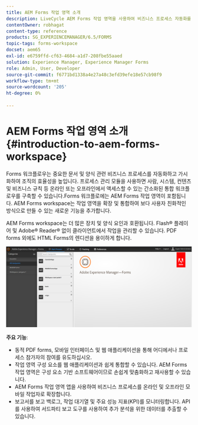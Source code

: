 ```yaml
---
title: AEM Forms 작업 영역 소개
description: LiveCycle AEM Forms 작업 영역을 사용하여 비즈니스 프로세스 자동화를 통해 조직 효율성을 높이고 페이퍼리스 사무실을 구축할 수 있습니다.
contentOwner: robhagat
content-type: reference
products: SG_EXPERIENCEMANAGER/6.5/FORMS
topic-tags: forms-workspace
docset: aem65
exl-id: e6759ffd-cf63-4684-a1d7-208fbe55aaed
solution: Experience Manager, Experience Manager Forms
role: Admin, User, Developer
source-git-commit: f6771bd1338a4e27a48c3efd39efe18e57cb98f9
workflow-type: tm+mt
source-wordcount: '205'
ht-degree: 0%

---
```


# AEM Forms 작업 영역 소개{#introduction-to-aem-forms-workspace}

Forms 워크플로우는 중요한 문서 및 양식 관련 비즈니스 프로세스를 자동화하고 가시화하여 조직의 효율성을 높입니다. 프로세스 관리 모듈을 사용하면 사람, 시스템, 컨텐츠 및 비즈니스 규칙 등 온라인 또는 오프라인에서 액세스할 수 있는 간소화된 통합 워크플로우를 구축할 수 있습니다.Forms 워크플로에는 AEM Forms 작업 영역이 포함됩니다. AEM Forms workspace는 작업 영역을 확장 및 통합하여 보다 사용자 친화적인 방식으로 만들 수 있는 새로운 기능을 추가합니다.

AEM Forms workspace는 더 많은 장치 및 양식 요인과 호환됩니다. Flash® 플레이어 및 Adobe® Reader® 없이 클라이언트에서 작업을 관리할 수 있습니다. PDF forms 외에도 HTML Forms의 렌디션을 용이하게 합니다.

![html-ws](assets/html-ws.png)

**주요 기능**:

* 동적 PDF forms, 모바일 인터페이스 및 웹 애플리케이션을 통해 어디에서나 프로세스 참가자의 참여를 유도하십시오.
* 작업 영역 구성 요소를 웹 애플리케이션과 쉽게 통합할 수 있습니다. AEM Forms 작업 영역은 구성 요소 기반 소프트웨어이므로 손쉽게 맞춤화하고 재사용할 수 있습니다.
* AEM Forms 작업 영역 앱을 사용하여 비즈니스 프로세스를 온라인 및 오프라인 모바일 작업자로 확장합니다.
* 보고서를 보고 백로그, 작업 대기열 및 주요 성능 지표(KPI)를 모니터링합니다. API를 사용하여 서드파티 보고 도구를 사용하여 추가 분석을 위한 데이터를 추출할 수 있습니다.
